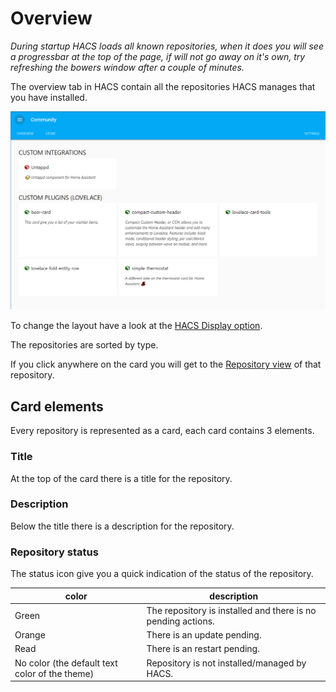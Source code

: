 # Overview

_During startup HACS loads all known repositories, when it does you will see a progressbar at the top of the page, if will not go away on it's own, try refreshing the bowers window after a couple of minutes._

The overview tab in HACS contain all the repositories HACS manages that you have installed.

![overview](../images/overview.png)

To change the layout have a look at the [HACS Display option](../settings/#hacs-option-display).

The repositories are sorted by type.

If you click anywhere on the card you will get to the [Repository view](./repository.md) of that repository.

## Card elements

Every repository is represented as a card, each card contains 3 elements.

### Title

At the top of the card there is a title for the repository.

### Description

Below the title there is a description for the repository.

### Repository status

The status icon give you a quick indication of the status of the repository.

color | description
-- | --
Green | The repository is installed and there is no pending actions.
Orange | There is an update pending.
Read | There is an restart pending.
No color (the default text color of the theme) | Repository is not installed/managed by HACS.

<!-- Disable sidebar -->
<style>.bs-sidebar{display: none !important}</style>
<!-- Disable sidebar -->